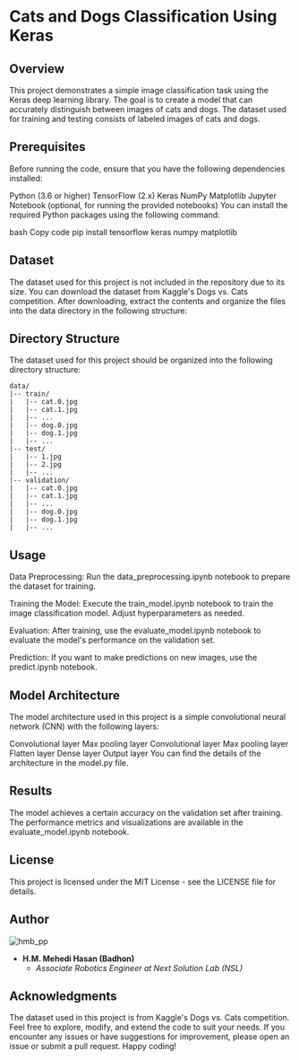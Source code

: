 # Cats and Dogs Classification Using Keras
## Overview
This project demonstrates a simple image classification task using the Keras deep learning library. The goal is to create a model that can accurately distinguish between images of cats and dogs. The dataset used for training and testing consists of labeled images of cats and dogs.

## Prerequisites
Before running the code, ensure that you have the following dependencies installed:

Python (3.6 or higher)
TensorFlow (2.x)
Keras
NumPy
Matplotlib
Jupyter Notebook (optional, for running the provided notebooks)
You can install the required Python packages using the following command:

bash
Copy code
pip install tensorflow keras numpy matplotlib
## Dataset
The dataset used for this project is not included in the repository due to its size. You can download the dataset from Kaggle's Dogs vs. Cats competition. After downloading, extract the contents and organize the files into the data directory in the following structure:

## Directory Structure

The dataset used for this project should be organized into the following directory structure:

```plaintext
data/
|-- train/
|   |-- cat.0.jpg
|   |-- cat.1.jpg
|   |-- ...
|   |-- dog.0.jpg
|   |-- dog.1.jpg
|   |-- ...
|-- test/
|   |-- 1.jpg
|   |-- 2.jpg
|   |-- ...
|-- validation/
|   |-- cat.0.jpg
|   |-- cat.1.jpg
|   |-- ...
|   |-- dog.0.jpg
|   |-- dog.1.jpg
|   |-- ...
```
## Usage
Data Preprocessing: Run the data_preprocessing.ipynb notebook to prepare the dataset for training.

Training the Model: Execute the train_model.ipynb notebook to train the image classification model. Adjust hyperparameters as needed.

Evaluation: After training, use the evaluate_model.ipynb notebook to evaluate the model's performance on the validation set.

Prediction: If you want to make predictions on new images, use the predict.ipynb notebook.

## Model Architecture

The model architecture used in this project is a simple convolutional neural network (CNN) with the following layers:

Convolutional layer
Max pooling layer
Convolutional layer
Max pooling layer
Flatten layer
Dense layer
Output layer
You can find the details of the architecture in the model.py file.

## Results
The model achieves a certain accuracy on the validation set after training. The performance metrics and visualizations are available in the evaluate_model.ipynb notebook.

## License
This project is licensed under the MIT License - see the LICENSE file for details.

## Author
![hmb_pp](https://github.com/hm-badhon/B-AI-Robotics/assets/85755347/093d31f3-966a-4c6c-8ce6-fd26716b83d9)

- **H.M. Mehedi Hasan (Badhon)**
  - *Associate Robotics Engineer at Next Solution Lab (NSL)*

## Acknowledgments
The dataset used in this project is from Kaggle's Dogs vs. Cats competition.
Feel free to explore, modify, and extend the code to suit your needs. If you encounter any issues or have suggestions for improvement, please open an issue or submit a pull request. Happy coding!
